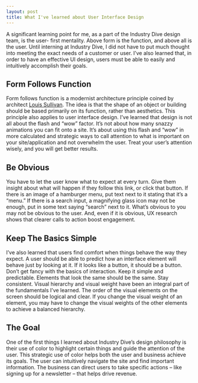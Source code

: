 ```yaml
---
layout: post
title: What I've learned about User Interface Design
---
```


A significant learning point for me, as a part of the Industry Dive design team, is the user- first mentality. Above form is the function, and above all is the user. Until interning at Industry Dive, I did not have to put much thought into meeting the exact needs of a customer or user. I’ve also learned that, in order to have an effective UI design, users must be able to easily and intuitively accomplish their goals.

## Form Follows Function
Form follows function is a modernist architecture principle coined by architect [Louis Sullivan](https://en.wikipedia.org/wiki/Louis_Sullivan). The idea is that the shape of an object or building should be based primarily on its function, rather than aesthetics. This principle also applies to user interface design. I’ve learned that design is not all about the flash and “wow” factor. It’s not about how many snazzy animations you can fit onto a site. It’s about using this flash and “wow” in more calculated and strategic ways to call attention to what is important on your site/application and not overwhelm the user. Treat your user’s attention wisely, and you will get better results.

## Be Obvious
You have to let the user know what to expect at every turn. Give them insight about what will happen if they follow this link, or click that button. If there is an image of a hamburger menu, put text next to it stating that it’s a “menu.” If there is a search input, a magnifying glass icon may not be enough, put in some text saying “search” next to it. What’s obvious to you may not be obvious to the user. And, even if it is obvious, UX research shows that clearer calls to action boost engagement.

## Keep The Basics Simple
I’ve also learned that users find comfort when things behave the way they expect. A user should be able to predict how an interface element will behave just by looking at it. If it looks like a button, it should be a button. Don’t get fancy with the basics of interaction. Keep it simple and predictable. Elements that look the same should be the same. Stay consistent. Visual hierarchy and visual weight have been an integral part of the fundamentals I’ve learned. The order of the visual elements on the screen should be logical and clear. If you change the visual weight of an element, you may have to change the visual weights of the other elements to achieve a balanced hierarchy.

## The Goal
One of the first things I learned about Industry Dive’s design philosophy is their use of color to highlight certain things and guide the attention of the user. This strategic use of color helps both the user and business achieve its goals. The user can intuitively navigate the site and find important information. The business can direct users to take specific actions – like signing up for a newsletter – that helps drive revenue.
